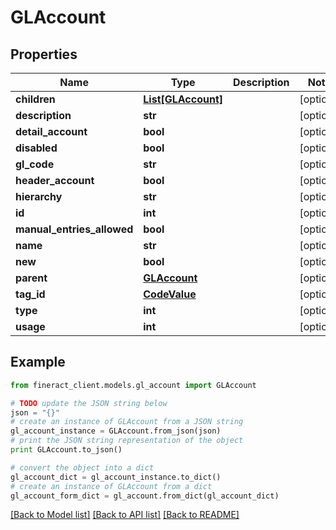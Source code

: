 # GLAccount


## Properties

Name | Type | Description | Notes
------------ | ------------- | ------------- | -------------
**children** | [**List[GLAccount]**](GLAccount.md) |  | [optional] 
**description** | **str** |  | [optional] 
**detail_account** | **bool** |  | [optional] 
**disabled** | **bool** |  | [optional] 
**gl_code** | **str** |  | [optional] 
**header_account** | **bool** |  | [optional] 
**hierarchy** | **str** |  | [optional] 
**id** | **int** |  | [optional] 
**manual_entries_allowed** | **bool** |  | [optional] 
**name** | **str** |  | [optional] 
**new** | **bool** |  | [optional] 
**parent** | [**GLAccount**](GLAccount.md) |  | [optional] 
**tag_id** | [**CodeValue**](CodeValue.md) |  | [optional] 
**type** | **int** |  | [optional] 
**usage** | **int** |  | [optional] 

## Example

```python
from fineract_client.models.gl_account import GLAccount

# TODO update the JSON string below
json = "{}"
# create an instance of GLAccount from a JSON string
gl_account_instance = GLAccount.from_json(json)
# print the JSON string representation of the object
print GLAccount.to_json()

# convert the object into a dict
gl_account_dict = gl_account_instance.to_dict()
# create an instance of GLAccount from a dict
gl_account_form_dict = gl_account.from_dict(gl_account_dict)
```
[[Back to Model list]](../README.md#documentation-for-models) [[Back to API list]](../README.md#documentation-for-api-endpoints) [[Back to README]](../README.md)



